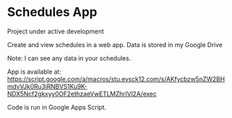 # Schedules App
Project under active development

Create and view schedules in a web app. Data is stored in my Google Drive

Note: I can see any data in your schedules.

App is available at:
https://script.google.com/a/macros/stu.evsck12.com/s/AKfycbzw5nZW2BHmdvVJk0Ru3iRNBVS1Ku9K-NDX5Ncf2gkxyy0OF2ethzaeVwETLMZhrIVl2A/exec

Code is run in Google Apps Script.

